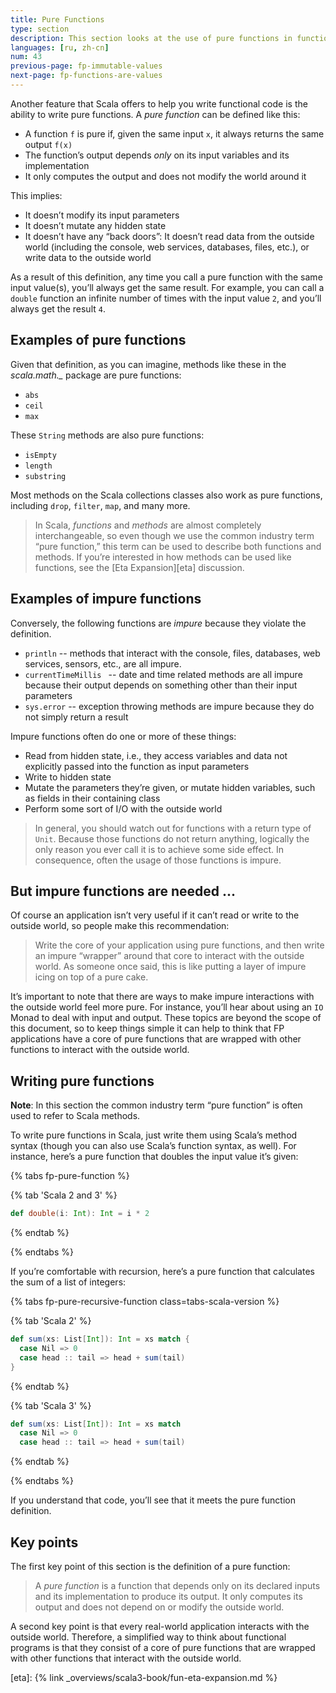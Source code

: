 ```yaml
---
title: Pure Functions
type: section
description: This section looks at the use of pure functions in functional programming.
languages: [ru, zh-cn]
num: 43
previous-page: fp-immutable-values
next-page: fp-functions-are-values
---
```



Another feature that Scala offers to help you write functional code is the ability to write pure functions.
A _pure function_ can be defined like this:

- A function `f` is pure if, given the same input `x`, it always returns the same output `f(x)`
- The function’s output depends _only_ on its input variables and its implementation
- It only computes the output and does not modify the world around it

This implies:
- It doesn’t modify its input parameters
- It doesn’t mutate any hidden state
- It doesn’t have any “back doors”: It doesn’t read data from the outside world (including the console, web services, databases, files, etc.), or write data to the outside world

As a result of this definition, any time you call a pure function with the same input value(s), you’ll always get the same result.
For example, you can call a `double` function an infinite number of times with the input value `2`, and you’ll always get the result `4`.



## Examples of pure functions

Given that definition, as you can imagine, methods like these in the *scala.math._* package are pure functions:

- `abs`
- `ceil`
- `max`

These `String` methods are also pure functions:

- `isEmpty`
- `length`
- `substring`

Most methods on the Scala collections classes also work as pure functions, including `drop`, `filter`, `map`, and many more.

> In Scala, _functions_ and _methods_ are almost completely interchangeable, so even though we use the common industry term “pure function,” this term can be used to describe both functions and methods.
> If you’re interested in how methods can be used like functions, see the [Eta Expansion][eta] discussion.



## Examples of impure functions

Conversely, the following functions are _impure_ because they violate the definition.

- `println` -- methods that interact with the console, files, databases, web services, sensors, etc., are all impure.
- `currentTimeMillis ` -- date and time related methods are all impure because their output depends on something other than their input parameters 
- `sys.error` -- exception throwing methods are impure because they do not simply return a result

Impure functions often do one or more of these things:

- Read from hidden state, i.e., they access variables and data not explicitly passed into the function as input parameters
- Write to hidden state
- Mutate the parameters they’re given, or mutate hidden variables, such as fields in their containing class
- Perform some sort of I/O with the outside world

> In general, you should watch out for functions with a return type of `Unit`.
> Because those functions do not return anything, logically the only reason you ever call it is to achieve some side effect.
> In consequence, often the usage of those functions is impure.


## But impure functions are needed ...

Of course an application isn’t very useful if it can’t read or write to the outside world, so people make this recommendation:

> Write the core of your application using pure functions, and then write an impure “wrapper” around that core to interact with the outside world.
> As someone once said, this is like putting a layer of impure icing on top of a pure cake.

It’s important to note that there are ways to make impure interactions with the outside world feel more pure.
For instance, you’ll hear about using an `IO` Monad to deal with input and output.
These topics are beyond the scope of this document, so to keep things simple it can help to think that FP applications have a core of pure functions that are wrapped with other functions to interact with the outside world.



## Writing pure functions

**Note**: In this section the common industry term “pure function” is often used to refer to Scala methods.

To write pure functions in Scala, just write them using Scala’s method syntax (though you can also use Scala’s function syntax, as well).
For instance, here’s a pure function that doubles the input value it’s given:


{% tabs fp-pure-function %}

{% tab 'Scala 2 and 3' %}
```scala
def double(i: Int): Int = i * 2
```
{% endtab %}

{% endtabs %}

If you’re comfortable with recursion, here’s a pure function that calculates the sum of a list of integers:

{% tabs fp-pure-recursive-function class=tabs-scala-version %}

{% tab 'Scala 2' %}
```scala
def sum(xs: List[Int]): Int = xs match {
  case Nil => 0
  case head :: tail => head + sum(tail)
}
```
{% endtab %}

{% tab 'Scala 3' %}
```scala
def sum(xs: List[Int]): Int = xs match
  case Nil => 0
  case head :: tail => head + sum(tail)
```
{% endtab %}

{% endtabs %}

If you understand that code, you’ll see that it meets the pure function definition.



## Key points

The first key point of this section is the definition of a pure function:

> A _pure function_ is a function that depends only on its declared inputs and its implementation to produce its output.
> It only computes its output and does not depend on or modify the outside world.

A second key point is that every real-world application interacts with the outside world.
Therefore, a simplified way to think about functional programs is that they consist of a core of pure functions that are wrapped with other functions that interact with the outside world.



[eta]: {% link _overviews/scala3-book/fun-eta-expansion.md %}
